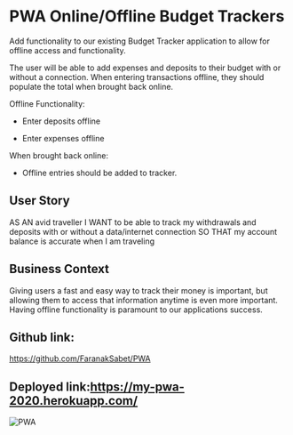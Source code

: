 #  PWA  Online/Offline Budget Trackers

Add functionality to our existing Budget Tracker application to allow for offline access and functionality.

The user will be able to add expenses and deposits to their budget with or without a connection. When entering transactions offline, they should populate the total when brought back online.

Offline Functionality:

  * Enter deposits offline

  * Enter expenses offline

When brought back online:

  * Offline entries should be added to tracker.

## User Story
AS AN avid traveller
I WANT to be able to track my withdrawals and deposits with or without a data/internet connection
SO THAT my account balance is accurate when I am traveling

## Business Context

Giving users a fast and easy way to track their money is important, but allowing them to access that information anytime is even more important. Having offline functionality is paramount to our applications success.



## Github link:
https://github.com/FaranakSabet/PWA

##  Deployed link:https://my-pwa-2020.herokuapp.com/


![PWA](https://user-images.githubusercontent.com/65681350/97953479-778bac00-1d55-11eb-9bbb-a993e4216513.PNG)

